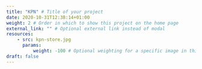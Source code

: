 ```yaml
---
title: "KPN" # Title of your project
date: 2020-10-31T12:38:14+01:00
weight: 2 # Order in which to show this project on the home page
external_link: "" # Optional external link instead of modal
resources:
    - src: kpn-store.jpg
      params:
          weight: -100 # Optional weighting for a specific image in this project folder
draft: false
---
```

